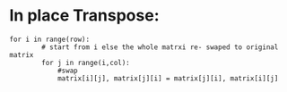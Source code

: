 # In place Transpose:

    for i in range(row):
            # start from i else the whole matrxi re- swaped to original matrix
            for j in range(i,col):
                #swap
                matrix[i][j], matrix[j][i] = matrix[j][i], matrix[i][j]
    
